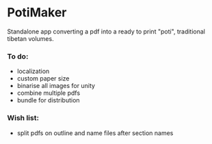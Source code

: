 # PotiMaker
Standalone app converting a pdf into a ready to print "poti", traditional tibetan volumes.

### To do:
- localization
- custom paper size
- binarise all images for unity
- combine multiple pdfs
- bundle for distribution

### Wish list:
- split pdfs on outline and name files after section names
